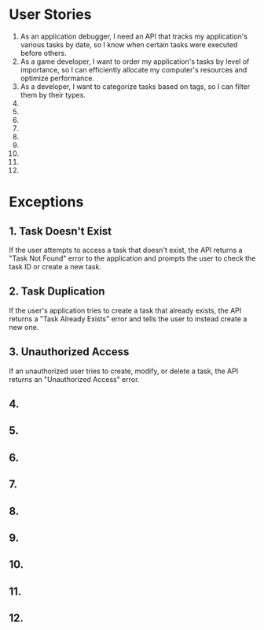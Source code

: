 # User Stories
1. As an application debugger, I need an API that tracks my application's various tasks by date, so I know when certain tasks were executed before others.
2. As a game developer, I want to order my application's tasks by level of importance, so I can efficiently allocate my computer's resources and optimize performance.
3. As a developer, I want to categorize tasks based on tags, so I can filter them by their types.
4. 
5. 
6. 
7. 
8. 
9. 
10. 
11. 
12. 

# Exceptions
## 1. Task Doesn't Exist
If the user attempts to access a task that doesn't exist, the API returns a "Task Not Found" error to the application and prompts the user to check the task ID or create a new task.
## 2. Task Duplication 
If the user's application tries to create a task that already exists, the API returns a "Task Already Exists" error and tells the user to instead create a new one.
## 3. Unauthorized Access
If an unauthorized user tries to create, modify, or delete a task, the API returns an "Unauthorized Access" error.
## 4.
## 5. 
## 6. 
## 7. 
## 8. 
## 9. 
## 10. 
## 11. 
## 12. 
